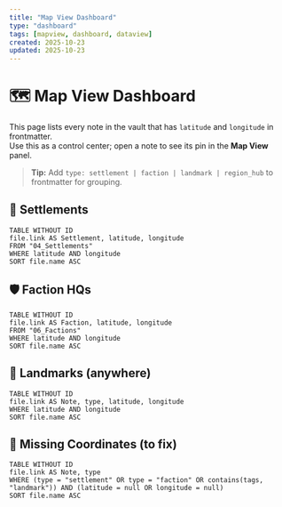 ```yaml
---
title: "Map View Dashboard"
type: "dashboard"
tags: [mapview, dashboard, dataview]
created: 2025-10-23
updated: 2025-10-23
---
```


# 🗺️ Map View Dashboard

This page lists every note in the vault that has `latitude` and `longitude` in frontmatter.  
Use this as a control center; open a note to see its pin in the **Map View** panel.

> **Tip:** Add `type: settlement | faction | landmark | region_hub` to frontmatter for grouping.

## 📍 Settlements
```dataview
TABLE WITHOUT ID
file.link AS Settlement, latitude, longitude
FROM "04_Settlements"
WHERE latitude AND longitude
SORT file.name ASC
```

## 🛡️ Faction HQs
```dataview
TABLE WITHOUT ID
file.link AS Faction, latitude, longitude
FROM "06_Factions"
WHERE latitude AND longitude
SORT file.name ASC
```

## 🧭 Landmarks (anywhere)
```dataview
TABLE WITHOUT ID
file.link AS Note, type, latitude, longitude
WHERE latitude AND longitude
SORT file.name ASC
```

## 🔎 Missing Coordinates (to fix)
```dataview
TABLE WITHOUT ID
file.link AS Note, type
WHERE (type = "settlement" OR type = "faction" OR contains(tags, "landmark")) AND (latitude = null OR longitude = null)
SORT file.name ASC
```
